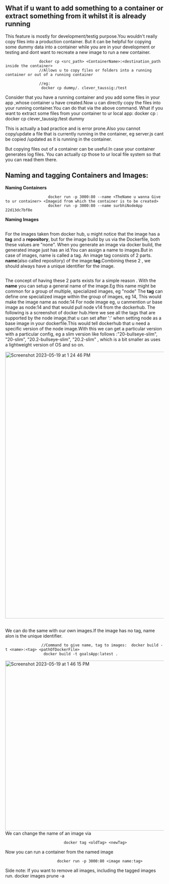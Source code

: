 ## What if u want to add something to a container or extract something from it whilst it is already running
This feature is mostly for development/testig purpose.You wouldn't really copy files into a production container. 
But it can be helpful for copying some dummy data into a container while you are in your development or testing and dont want to
recreate a new image to run a new container.

                   docker cp <src_path> <ContainerName>:<destination_path inside the container> 
                   //Allows u to copy files or folders into a running container or out of a running container
                   
                   //eg: 
                    docker cp dummy/. clever_taussig:/test
Consider that you have a running container and you add some files in your app ,whose container u have created.Now u can directly copy the 
files into your running container.You can do that via the above command.
What if you want to extract some files  from your container to ur local app:
                  docker cp <ContainerName>:<path inside container of the file u want in the local> <Destination path in local filesystem>
                  docker cp clever_taussig:/test dummy 
  
  
  This is actually a bad practice and is error prone.Also you cannot copy/update a file that is currently running in the container, eg server.js cant be copied /updated
  as it is running in the container.
  
  But copying files out of a container can be useful.In case your container generates log files.
  You can actually cp those to ur local file system so that you can read them there.
 ##
## Naming and tagging Containers and Images:
  
  **Naming Containers** 
  
     
                       docker run -p 3000:80 --name <TheName u wanna Give to ur container> <Imageid from which the container is to be created>
                       docker run -p 3000:80 --name surbhiNodeApp 22d13dc7bf8e
   **Naming Images**
##
  For the images taken from docker hub, u might notice that the image has a **tag** and a **repository**, but for the image build by us via the Dockerfile,
  both these values are "none".
    When you generate an image via docker build, the generated image just has an id.You can assign a name to images.But in case of images, name is called a tag.
  An image tag consists of 2 parts.
  **name**(also called repository) of the image:**tag**.Combining these 2 , we should always have a unique identifier for the image.
  ##
  The concept of having these 2 parts exists for a simple reason .
  With the **name** you can setup a general name of the image.Eg this name might be common for a group
  of multiple, specialized images, eg "node"
  The **tag** can define one specialized image within the group of images, eg 14, 
  This would make the image name as  node:14
  For node image eg, u canmention ur base image as node:14 and that would pull node v14 from the dockerhub.
  The following is a screenshot of docker hub.Here we see all the tags that are supported by the node image,that u can set after ':' when setting node
  as a base image in your dockerfile.This would tell dockerhub that u need a specific version of the node image.With this we can get a 
  particular version with a particular config, eg a slim version like follows :"20-bullseye-slim", "20-slim", "20.2-bullseye-slim", "20.2-slim" , which 
  is a bit smaller as uses a lightweight version of OS and so on.
  
  <img width="847" alt="Screenshot 2023-05-19 at 1 24 46 PM" src="https://github.com/Surbhi-Kohli/DockerAndk8s/assets/32058209/83d25dd4-4958-4611-a6f8-02fa0d265afd">

  ##
  We can do the same with our own images.If the image has no tag, name alon is the unique identifier.
              
                    //Command to give name, tag to images:  docker build -t <name>:<tag> <pathOfDockerFile>
                     docker build -t goalsApp:latest .  
  
  <img width="540" alt="Screenshot 2023-05-19 at 1 46 15 PM" src="https://github.com/Surbhi-Kohli/DockerAndk8s/assets/32058209/9d6b7328-f83c-4007-a969-b045ccc2b19f">
We can change the name of an image via
                           
                              docker tag <oldTag> <newTag>             
  
  Now you can run a container from the named image
                       
                           docker run -p 3000:80 <image name:tag>
  
  Side note: If you want to remove all images, including the tagged images run.
                    docker images prune -a
